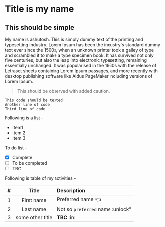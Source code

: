# Title is my name

## This should be simple
My name is ashutosh. This is simply dummy text of the printing and typesetting industry. Lorem Ipsum has been the industry's standard dummy text ever since the 1500s, when an unknown printer took a galley of type and scrambled it to make a type specimen book. It has survived not only five centuries, but also the leap into electronic typesetting, remaining essentially unchanged. It was popularised in the 1960s with the release of Letraset sheets containing Lorem Ipsum passages, and more recently with desktop publishing software like Aldus PageMaker including versions of Lorem Ipsum.

> This should be observed with added caution.

```
This code should be tested
Another line of code
Third line of code
```

Following is a list -
- Item1
- Item 2
- Item 3

To do list -
- [x] Complete
- [ ] To be completed
- [ ] TBC

Following is table of my activities -

\#  |Title|Description
:---|:---:|:---
1|First name|Preferred name :point_left:
2|Last name|Not so `preferred` name :unlock"
3| some other title|**TBC** :in: